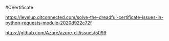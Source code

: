 #CVertificate

https://levelup.gitconnected.com/solve-the-dreadful-certificate-issues-in-python-requests-module-2020d922c72f

https://github.com/Azure/azure-cli/issues/5099

